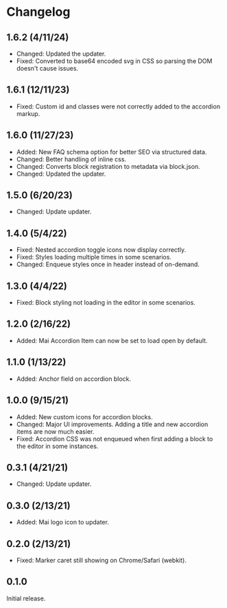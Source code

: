 # Changelog

## 1.6.2 (4/11/24)
* Changed: Updated the updater.
* Fixed: Converted to base64 encoded svg in CSS so parsing the DOM doesn't cause issues.

## 1.6.1 (12/11/23)
* Fixed: Custom id and classes were not correctly added to the accordion markup.

## 1.6.0 (11/27/23)
* Added: New FAQ schema option for better SEO via structured data.
* Changed: Better handling of inline css.
* Changed: Converts block registration to metadata via block.json.
* Changed: Updated the updater.

## 1.5.0 (6/20/23)
* Changed: Update updater.

## 1.4.0 (5/4/22)
* Fixed: Nested accordion toggle icons now display correctly.
* Fixed: Styles loading multiple times in some scenarios.
* Changed: Enqueue styles once in header instead of on-demand.

## 1.3.0 (4/4/22)
* Fixed: Block styling not loading in the editor in some scenarios.

## 1.2.0 (2/16/22)
* Added: Mai Accordion Item can now be set to load open by default.

## 1.1.0 (1/13/22)
* Added: Anchor field on accordion block.

## 1.0.0 (9/15/21)
* Added: New custom icons for accordion blocks.
* Changed: Major UI improvements. Adding a title and new accordion items are now much easier.
* Fixed: Accordion CSS was not enqueued when first adding a block to the editor in some instances.

## 0.3.1 (4/21/21)
* Changed: Update updater.

## 0.3.0 (2/13/21)
* Added: Mai logo icon to updater.

## 0.2.0 (2/13/21)
* Fixed: Marker caret still showing on Chrome/Safari (webkit).

## 0.1.0
Initial release.

